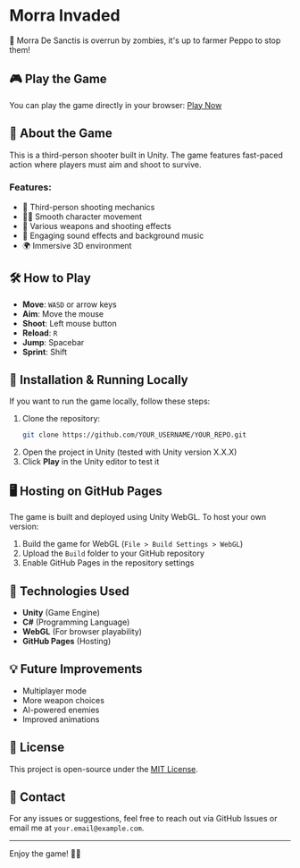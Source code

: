 # Morra Invaded

🧟 Morra De Sanctis is overrun by zombies, it's up to farmer Peppo to stop them!

## 🎮 Play the Game
You can play the game directly in your browser:
[Play Now](YOUR_GITHUB_PAGES_LINK)

## 📖 About the Game
This is a third-person shooter built in Unity. The game features fast-paced action where players must aim and shoot to survive.

### Features:
- 🎯 Third-person shooting mechanics
- 🏃‍♂️ Smooth character movement
- 🔫 Various weapons and shooting effects
- 🎵 Engaging sound effects and background music
- 🌍 Immersive 3D environment

## 🛠️ How to Play
- **Move**: `WASD` or arrow keys
- **Aim**: Move the mouse
- **Shoot**: Left mouse button
- **Reload**: `R`
- **Jump**: Spacebar
- **Sprint**: Shift

## 🚀 Installation & Running Locally
If you want to run the game locally, follow these steps:
1. Clone the repository:
   ```bash
   git clone https://github.com/YOUR_USERNAME/YOUR_REPO.git
   ```
2. Open the project in Unity (tested with Unity version X.X.X)
3. Click **Play** in the Unity editor to test it

## 🖥️ Hosting on GitHub Pages
The game is built and deployed using Unity WebGL. To host your own version:
1. Build the game for WebGL (`File > Build Settings > WebGL`)
2. Upload the `Build` folder to your GitHub repository
3. Enable GitHub Pages in the repository settings

## 🔧 Technologies Used
- **Unity** (Game Engine)
- **C#** (Programming Language)
- **WebGL** (For browser playability)
- **GitHub Pages** (Hosting)

## 💡 Future Improvements
- Multiplayer mode
- More weapon choices
- AI-powered enemies
- Improved animations

## 📜 License
This project is open-source under the [MIT License](LICENSE).

## 📩 Contact
For any issues or suggestions, feel free to reach out via GitHub Issues or email me at `your.email@example.com`.

---
Enjoy the game! 🎯🔥

